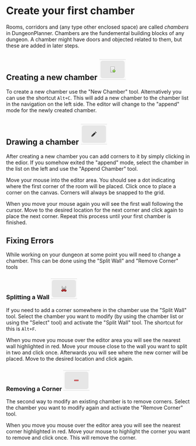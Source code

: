 # Create your first chamber

Rooms, corridors and (any type other enclosed space) are called *chambers* in DungeonPlanner.
Chambers are the fundemental building blocks of any dungeon.
A chamber might have doors and objected related to them, but these are added in later steps.

## Creating a new chamber ![New Chamber](assets/tools/new_chamber.png)

To create a new chamber use the "New Chamber" tool. Alternatively you can use the shortcut `Alt+C`.
This will add a new chamber to the chamber list in the navigation on the left side.
The editor will change to the "append" mode for the newly created chamber.



## Drawing a chamber ![Append Chamber](assets/tools/edit_chamber.png)

After creating a new chamber you can add corners to it by simply clicking in the edior.
If you somehow exited the "append" mode, select the chamber in the list on the left and use the "Append Chamber" tool.


Move your mouse into the editor area.
You should see a dot indicating where the first corner of the room will be placed.
Click once to place a corner on the canvas.
Corners will always be snapped to the grid.

When you move your mouse again you will see the first wall following the cursor.
Move to the desired location for the next corner and click again to place the next corner.
Repeat this process until your first chamber is finished.


## Fixing Errors

While working on your dungeon at some point you will need to change a chamber.
This can be done using the "Split Wall" and "Remove Corner" tools

### Splitting a Wall ![Split Wall](assets/tools/split_wall.png) 

If you need to add a corner somewhere in the chamber use the "Split Wall" tool.
Select the chamber you want to modify (by using the chamber list or using the "Select" tool) and activate the "Split Wall" tool.
The shortcut for this is `Alt+F`.

When you move you mouse over the editor area you will see the nearest wall highlighted in red.
Move your mouse close to the wall you want to split in two and click once.
Afterwards you will see where the new corner will be placed.
Move to the desired location and click again.

### Removing a Corner ![Remove Corner](assets/tools/remove_corner.png)

The second way to modify an existing chamber is to remove corners.
Select the chamber you want to modify again and activate the "Remove Corner" tool.

When you move you mouse over the editor area you will see the nearest corner highlighted in red.
Move your mouse to highlight the corner you want to remove and click once.
This will remove the corner.